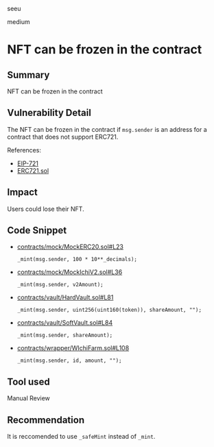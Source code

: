 seeu

medium

# NFT can be frozen in the contract

## Summary

NFT can be frozen in the contract

## Vulnerability Detail

The NFT can be frozen in the contract if `msg.sender` is an address for a contract that does not support ERC721.

References:
- [EIP-721](https://eips.ethereum.org/EIPS/eip-721)
- [ERC721.sol](https://github.com/OpenZeppelin/openzeppelin-contracts/blob/master/contracts/token/ERC721/ERC721.sol#L274-L285)

## Impact

Users could lose their NFT.

## Code Snippet

- [contracts/mock/MockERC20.sol#L23](https://github.com/sherlock-audit/2023-02-blueberry-seeu-inspace/tree/main/contracts/mock/MockERC20.sol#L23)
  ```Solidity
  _mint(msg.sender, 100 * 10**_decimals);
  ```
- [contracts/mock/MockIchiV2.sol#L36](https://github.com/sherlock-audit/2023-02-blueberry-seeu-inspace/tree/main/contracts/mock/MockIchiV2.sol#L36)
  ```Solidity
  _mint(msg.sender, v2Amount);
  ```
- [contracts/vault/HardVault.sol#L81](https://github.com/sherlock-audit/2023-02-blueberry-seeu-inspace/tree/main/contracts/vault/HardVault.sol#L81)
  ```Solidity
  _mint(msg.sender, uint256(uint160(token)), shareAmount, "");
  ```
- [contracts/vault/SoftVault.sol#L84](https://github.com/sherlock-audit/2023-02-blueberry-seeu-inspace/tree/main/contracts/vault/SoftVault.sol#L84)
  ```Solidity
  _mint(msg.sender, shareAmount);
  ```
- [contracts/wrapper/WIchiFarm.sol#L108](https://github.com/sherlock-audit/2023-02-blueberry-seeu-inspace/tree/main/contracts/wrapper/WIchiFarm.sol#L108)
  ```Solidity
  _mint(msg.sender, id, amount, "");
  ```

## Tool used

Manual Review

## Recommendation

It is reccomended to use `_safeMint` instead of `_mint`.